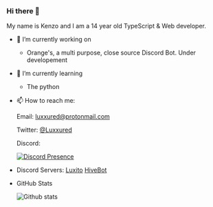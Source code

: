 ### Hi there 👋

My name is Kenzo and I am a 14 year old TypeScript & Web developer.

- 🔭 I’m currently working on
  * Orange's, a multi purpose, close source Discord Bot. Under developement 

- 🌱 I’m currently learning
  * The python
  
- 📫 How to reach me:

  Email: luxxured@protonmail.com
  
  Twitter: [@Luxxured](https://twitter.com/Luxxured)
  
  Discord:

  [![Discord Presence](https://lanyard.cnrad.dev/api/986667374637875281)](https://discord.com/users/986667374637875281)
  
- Discord Servers:
    [Luxito](https://discord.gg/svTWNyVrX9)
    [HiveBot](https://discord.gg/RmegrCJ4V6)
  
- GitHub Stats

  ![Github stats](https://github-readme-stats.vercel.app/api?username=Luxxured&theme=blueberry&count_private=true&hide_border=true&line_height=25)
